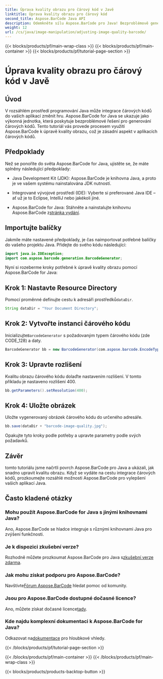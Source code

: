 ```yaml
---
title: Úprava kvality obrazu pro čárový kód v Javě
linktitle: Úprava kvality obrazu pro čárový kód
second_title: Aspose.BarCode Java API
description: Odemkněte sílu Aspose.BarCode pro Java! Bezproblémově generujte vysoce kvalitní čárové kódy. Prozkoumejte tutoriál nyní.
weight: 12
url: /cs/java/image-manipulation/adjusting-image-quality-barcode/
---
```


{{< blocks/products/pf/main-wrap-class >}}
{{< blocks/products/pf/main-container >}}
{{< blocks/products/pf/tutorial-page-section >}}

# Úprava kvality obrazu pro čárový kód v Javě


## Úvod

V rozsáhlém prostředí programování Java může integrace čárových kódů do vašich aplikací změnit hru. Aspose.BarCode for Java se ukazuje jako výkonná jednotka, která poskytuje bezproblémové řešení pro generování čárových kódů. Tento tutoriál vás provede procesem využití Aspose.BarCode k úpravě kvality obrazu, což je zásadní aspekt v aplikacích čárových kódů.

## Předpoklady

Než se ponoříte do světa Aspose.BarCode for Java, ujistěte se, že máte splněny následující předpoklady:

- Java Development Kit (JDK): Aspose.BarCode je knihovna Java, a proto je ve vašem systému nainstalována JDK nutností.

- Integrované vývojové prostředí (IDE): Vyberte si preferované Java IDE – ať už je to Eclipse, IntelliJ nebo jakékoli jiné.

-  Aspose.BarCode for Java: Stáhněte a nainstalujte knihovnu Aspose.BarCode z[stránka vydání](https://releases.aspose.com/barcode/java/).

## Importujte balíčky

Jakmile máte nastavené předpoklady, je čas naimportovat potřebné balíčky do vašeho projektu Java. Přidejte do svého kódu následující:

```java
import java.io.IOException;
import com.aspose.barcode.generation.BarcodeGenerator;
```

Nyní si rozeberme kroky potřebné k úpravě kvality obrazu pomocí Aspose.BarCode for Java:

## Krok 1: Nastavte Resource Directory

 Pomocí proměnné definujte cestu k adresáři prostředků`dataDir`.

```java
String dataDir = "Your Document Directory";
```

## Krok 2: Vytvořte instanci čárového kódu

 Inicializujte`BarcodeGenerator` s požadovaným typem čárového kódu (zde CODE_128) a daty.

```java
BarcodeGenerator bb = new BarcodeGenerator(com.aspose.barcode.EncodeTypes.CODE_128, "1234567");
```

## Krok 3: Upravte rozlišení

Kvalitu obrazu čárového kódu dolaďte nastavením rozlišení. V tomto příkladu je nastaveno rozlišení 400.

```java
bb.getParameters().setResolution(400);
```

## Krok 4: Uložte obrázek

Uložte vygenerovaný obrázek čárového kódu do určeného adresáře.

```java
bb.save(dataDir + "barcode-image-quality.jpg");
```

Opakujte tyto kroky podle potřeby a upravte parametry podle svých požadavků.

## Závěr

tomto tutoriálu jsme načrtli povrch Aspose.BarCode pro Java a ukázali, jak snadno upravit kvalitu obrazu. Když se vydáte na cestu integrace čárových kódů, prozkoumejte rozsáhlé možnosti Aspose.BarCode pro vylepšení vašich aplikací Java.

## Často kladené otázky

### Mohu použít Aspose.BarCode for Java s jinými knihovnami Java?
Ano, Aspose.BarCode se hladce integruje s různými knihovnami Java pro zvýšení funkčnosti.

### Je k dispozici zkušební verze?
 Rozhodně můžete prozkoumat Aspose.BarCode pro Java s[zkušební verze zdarma](https://releases.aspose.com/).

### Jak mohu získat podporu pro Aspose.BarCode?
 Navštivte[Fórum Aspose.BarCode](https://forum.aspose.com/c/barcode/13) hledat pomoc od komunity.

### Jsou pro Aspose.BarCode dostupné dočasné licence?
 Ano, můžete získat dočasné licence[tady](https://purchase.aspose.com/temporary-license/).

### Kde najdu komplexní dokumentaci k Aspose.BarCode for Java?
 Odkazovat na[dokumentace](https://reference.aspose.com/barcode/java/) pro hloubkové vhledy.

{{< /blocks/products/pf/tutorial-page-section >}}

{{< /blocks/products/pf/main-container >}}
{{< /blocks/products/pf/main-wrap-class >}}

{{< blocks/products/products-backtop-button >}}
